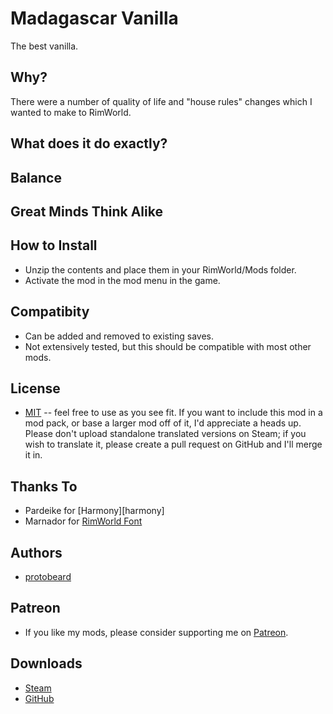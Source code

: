 # Madagascar Vanilla

The best vanilla.

## Why?

There were a number of quality of life and "house rules" changes which I wanted to make to RimWorld.

## What does it do exactly?

## Balance

## Great Minds Think Alike

## How to Install

* Unzip the contents and place them in your RimWorld/Mods folder.
* Activate the mod in the mod menu in the game.

## Compatibity

* Can be added and removed to existing saves.
* Not extensively tested, but this should be compatible with most other mods.

## License

* [MIT][license] -- feel free to use as you see fit. If you want to include this mod in a mod pack, or base a larger mod off of it, I'd appreciate a heads up. Please don't upload standalone translated versions on Steam; if you wish to translate it, please create a pull request on GitHub and I'll merge it in.

## Thanks To

* Pardeike for [Harmony][harmony]
* Marnador for [RimWorld Font][font]

## Authors

* [protobeard][protobeard]

## Patreon

* If you like my mods, please consider supporting me on [Patreon][patreon].

## Downloads

* [Steam][steam]
* [GitHub][github]

[license]: https://github.com/protobeard/madagascar_vanilla/blob/master/LICENSE
[harmonylib]: https://github.com/pardeike/Harmony
[font]: https://ludeon.com/forums/index.php?topic=11022.0

[steam]: http://steamcommunity.com/sharedfiles/filedetails/?id={mod_steam_id}
[github]: https://github.com/protobeard/madagascar_vanilla/releases

[protobeard]: https://github.com/protobeard
[patreon]: https://www.patreon.com/protobeard
